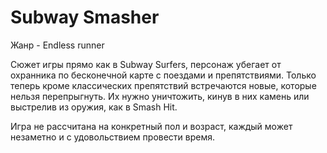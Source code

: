 # Subway Smasher

Жанр - Endless runner

Сюжет игры прямо как в Subway Surfers, персонаж убегает от охранника по бесконечной карте с поездами и препятствиями. Только теперь кроме классических препятствий встречаются новые, которые нельзя перепрыгнуть. Их нужно уничтожить, кинув в них камень или выстрелив из оружия, как в Smash Hit.

Игра не рассчитана на конкретный пол и возраст, каждый может незаметно и с удовольствием провести время.

